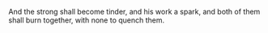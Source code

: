 And the strong shall become tinder, and his work a spark, and both of them shall burn together, with none to quench them.
